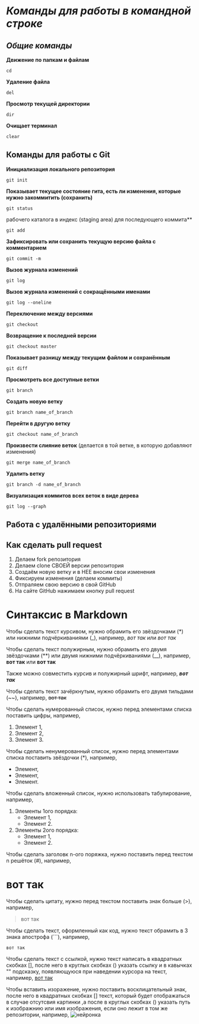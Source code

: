 # _**Команды для работы в командной строке**_
## _**Общие команды**_
**Движение по папкам и файлам**
```
cd
```
**Удаление файла**
```
del
```
**Просмотр текущей директории**
```
dir
```
**Очищает терминал**
```
clear
```
## Команды для работы с Git
**Инициализация локального репозитория**
```
git init
```
**Показывает текущее состояние гита, есть ли изменения, которые нужно закоммитить (сохранить)** 
```
git status
```
рабочего каталога в индекс (staging area) для последующего коммита**
```
git add
```
**Зафиксировать или сохранить текущую версию файла с комментарием**
```
git commit -m
```
**Вызов журнала изменений**
```
git log
```
**Вызов журнала изменений с сокращёнными именами**
```
git log --oneline
```
**Переключение между версиями**
```
git checkout
```
**Возвращение к последней версии**
```
git checkout master
```
**Показывает разницу между текущим файлом и сохранённым**
```
git diff
```
**Просмотреть все доступные ветки**
```
git branch
```
**Создать новую ветку**
```
git branch name_of_branch
```
**Перейти в другую ветку**
```
git checkout name_of_branch
```
**Произвести слияние веток** (делается в той ветке, в которую добавляют изменения)
```
git merge name_of_branch
```
**Удалить ветку**
```
git branch -d name_of_branch
```
**Визуализация коммитов всех веток в виде дерева**
```
git log --graph
```
## Работа с удалёнными репозиториями
## Как сделать pull request
1. Делаем fork репозитория
2. Делаем clone СВОЕЙ версии репозитория
3. Создаём новую ветку и в НЕЕ вносим свои изменения
4. Фиксируем изменения (делаем коммиты)
5. Отпраляем свою версию в свой GitHub
6. На сайте GitHub нажимаем кнопку pull request
# Синтаксис в Markdown

Чтобы сделать текст курсивом, нужно обрамить его звёздочками (*) или нижними подчёркиваниями (_), например, *вот так* или _вот так_

Чтобы сделать текст полужирным, нужно обрамить его двумя звёздочками (**) или двумя нижними подчёркиваниями (__), например, **вот так** или __вот так__

Также можно совместить курсив и полужирный шрифт, например, __*вот так*__

Чтобы сделать текст зачёркнутым, нужно обрамить его двумя тильдами (~~), например, ~~вот так~~

Чтобы сделать нумерованный список, нужно перед элементами списка поставить цифры, например,
1. Элемент 1,
2. Элемент 2,
3. Элемент 3.

Чтобы сделать ненумерованный список, нужно перед элементами списка поставить звёздочки (*), например,
* Элемент,
* Элемент,
* Элемент.

Чтобы сделать вложенный список, нужно использовать табулирование, например,
1. Элементы 1ого порядка:
    * Элемент 1,
    * Элемент 2.
2. Элементы 2ого порядка:
    * Элемент 1,
    * Элемент 2.

Чтобы сделать заголовк n-ого поряжка, нужно поставить перед текстом n решёток (#), например, 
# вот так

Чтобы сделать цитату, нужно перед текстом поставить знак больше (>), например,
> вот так

Чтобы сделать текст, оформленный как код, нужно текст обрамить в 3 знака апострофа (```), например, 
```
вот так
```
Чтобы сделать текст с ссылкой, нужно текст написать в квадратных скобках [], после него в круглых скобках () указать ссылку и в кавычках "" подсказку, появляющуюся при наведении курсора на текст, например, 
[вот так](https://skillbox.ru/media/code/yazyk-razmetki-markdown-shpargalka-po-sintaksisu-s-primerami/ "Всплывающая подсказка") 

Чтобы вставить изоражение, нужно поставить восклицательный знак, после него в квадратных скобках [] текст, который будет отображаться в случае отсутсвия картинки ,а после в круглых скобках () указать путь к изображнию или имя изображения, если оно лежит в том же репозитории, например, 
![нейронка](Нейронка.jpg)
